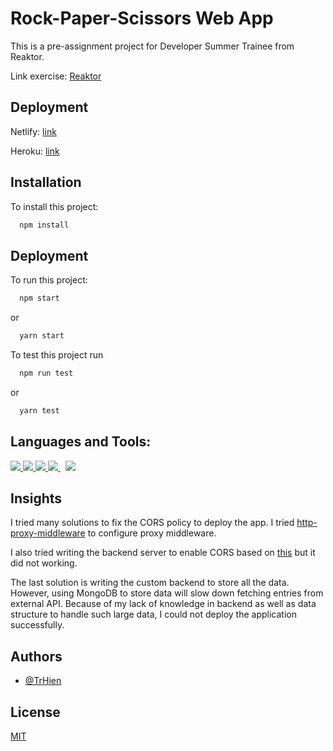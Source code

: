 # Rock-Paper-Scissors Web App

This is a pre-assignment project for Developer Summer Trainee from Reaktor.

Link exercise: [Reaktor](https://www.reaktor.com/assignment-2022-developers/)

## Deployment

Netlify: [link](https://hopeful-lichterman-e1be74.netlify.app/)

Heroku: [link](https://reaktor-rps-01.herokuapp.com/)

## Installation

To install this project:

```bash
  npm install
```

## Deployment

To run this project:

```bash
  npm start
```

or

```bash
  yarn start
```

To test this project run

```bash
  npm run test
```

or

```bash
  yarn test
```

## Languages and Tools:

<p align="left"> 
    <a href="https://reactjs.org/" target="_blank"> <img src="https://img.icons8.com/color/48/000000/react-native.png"/> </a>
    <a href="https://developer.mozilla.org/en-US/docs/Web/JavaScript" target="_blank"> <img src="https://img.icons8.com/color/48/000000/javascript.png"/> </a> 
    <a href="https://getbootstrap.com" target="_blank"> <img src="https://img.icons8.com/color/48/000000/bootstrap.png"/> </a> 
    <a style="padding-right:8px;" href="https://nodejs.org" target="_blank"> <img src="https://img.icons8.com/color/48/000000/nodejs.png"/> </a> 
    <a href="https://jestjs.io/" target="_blank"> <img src="https://img.icons8.com/external-tal-revivo-shadow-tal-revivo/24/000000/external-jest-can-collect-code-coverage-information-from-entire-projects-logo-shadow-tal-revivo.png"/> </a> 
</p>

## Insights

I tried many solutions to fix the CORS policy to deploy the app. I tried [http-proxy-middleware](https://www.npmjs.com/package/http-proxy-middleware) to configure proxy middleware.

I also tried writing the backend server to enable CORS based on [this](https://github.com/15Dkatz/beat-cors-server) but it did not working.

The last solution is writing the custom backend to store all the data. However, using MongoDB to store data will slow down fetching entries from external API. Because of my lack of knowledge in backend as well as data structure to handle such large data, I could not deploy the application successfully.

## Authors

-  [@TrHien](https://www.github.com/TrHien)

## License

[MIT](https://choosealicense.com/licenses/mit/)
